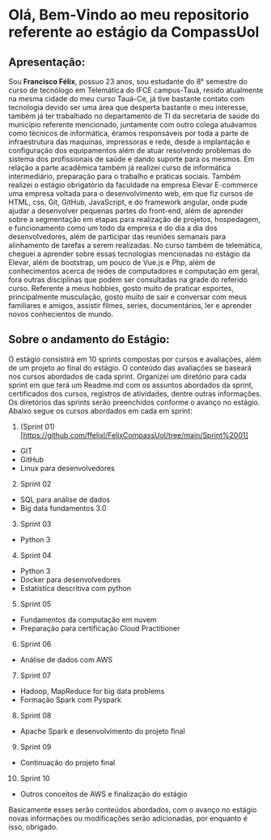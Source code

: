 # Olá, Bem-Vindo ao meu repositorio referente ao estágio da CompassUol
## Apresentação:
Sou **Francisco Félix**, possuo 23 anos, sou estudante do 8° semestre do curso de tecnólogo em Telemática do IFCE campus-Tauá, resido atualmente na mesma cidade do meu curso Tauá-Ce, já tive bastante contato com tecnologia devido ser uma área que desperta bastante o meu interesse, também já ter trabalhado no departamento de TI da secretaria de saúde do município referente mencionado, juntamente com outro colega atuávamos como técnicos de informática, éramos responsáveis por toda a parte de infraestrutura das maquinas, impressoras e rede, desde a implantação e configuração dos equipamentos além de atuar resolvendo problemas do sistema dos profissionais de saúde e dando suporte para os mesmos. Em relação a parte acadêmica também já realizei curso de informática intermediário, preparação para o trabalho e praticas sociais. Também realizei o estágio obrigatório da faculdade na empresa Elevar E-commerce uma empresa voltada para o desenvolvimento web, em que fiz cursos de HTML, css, Git, GitHub, JavaScript, e do framework angular, onde pude ajudar a desenvolver pequenas partes do front-end, além de aprender sobre a segmentação em etapas para realização de projetos, hospedagem, e funcionamento como um todo da empresa e do dia a dia dos desenvolvedores, além de participar das reuniões semanais para alinhamento de tarefas a serem realizadas. No curso também de telemática, cheguei a aprender sobre essas tecnologias mencionadas no estágio da Elevar, além de bootstrap, um pouco de Vue.js e Php, além de conhecimentos acerca de redes de computadores e computação em geral, fora outras disciplinas que podem ser consultadas na grade do referido curso. Referente a meus hobbies, gosto muito de praticar esportes, principalmente musculação, gosto muito de sair e conversar com meus familiares e amigos, assistir filmes, series, documentários, ler e aprender novos conhecientos de mundo.

## Sobre o andamento do Estágio:
O estágio consistirá em 10 sprints compostas por cursos e avaliações, além de um projeto ao final do estágio. O conteúdo das avaliações se baseará nos cursos abordados de cada sprint. Organizei um diretório para cada sprint em que terá um Readme.md com os assuntos abordados da sprint, certificados dos cursos, registros de atividades, dentre outras informações. Os diretórios das sprints serão preenchidos conforme o avanço no estágio. Abaixo segue os cursos abordados em cada em sprint:

1. (Sprint 01)[https://github.com/ffelixl/FelixCompassUol/tree/main/Sprint%2001]
* GIT
* GitHub
* Linux para desenvolvedores
2. Sprint 02
* SQL para análise de dados
* Big data fundamentos 3.0
3. Sprint 03
* Python 3
4. Sprint 04
* Python 3
* Docker para desenvolvedores 
* Estatística descritiva com python 
5. Sprint 05
* Fundamentos da computação em nuvem
* Preparação para certificação Cloud Practitioner 
6. Sprint 06
* Análise de dados com AWS
7. Sprint 07
* Hadoop, MapReduce for big data problems
* Formação Spark com Pyspark
8. Sprint 08
* Apache Spark e desenvolvimento do projeto final
9. Sprint 09
* Continuação do projeto final
10. Sprint 10
* Outros conceitos de AWS e finalização do estágio

Basicamente esses serão conteúdos abordados, com o avanço no estágio novas informações ou modificações serão adicionadas, por enquanto é isso, obrigado.


